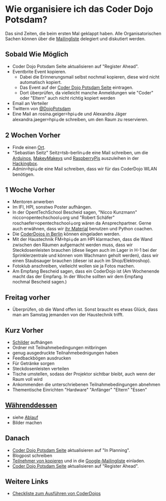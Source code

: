 Wie organisiere ich das Coder Dojo Potsdam?
===========================================

Das sind Zeiten, die beim ersten Mal geklappt haben.
Alle Organisatorischen Sachen können über die [Mailingliste](https://groups.google.com/forum/#!forum/coderdojopotsdam-discuss) delegiert und diskutiert werden. 

Sobald Wie Möglich
------------------

- Coder Dojo Potsdam Seite aktualisieren auf "Register Ahead".
- Eventbrite Event kopieren.
	- Dabei die Erinnerungsmail selbst nochmal kopieren, diese wird nicht automatisch kopiert.
	- Das Event auf der [Coder Dojo Potsdam Seite](https://coderdojopotsdam.github.io) eintragen.
	- Dort überprüfen, da vielleicht manche Anmeldungen wie "Coder" oder "Eltern" auch nicht richtig kopiert werden
- Email an Verteiler
- Twittern von [@DojoPotsdam](https://twitter.com/DojoPotsdam)
- Eine Mail an rosina.geiger⍟hpi⚜de und  Alexandra Jäger alexandra.jaeger⍟hpi⚜de  schreiben, um den Raum zu reservieren.
 
2 Wochen Vorher
---------------

- Finde einen [Ort](Orte.md).
- "Sebastian Seitz" Seitz⍟tsb-berlin⚜de eine Mail schreiben, um die [Arduinos](http://arduino.cc/), [MakeyMakeys](http://www.makeymakey.com/) und [RaspberryPis](http://www.raspberrypi.org/) auszuleihen in der [Hackingbox](https://www.technologiestiftung-berlin.de/de/top-themen/work/hacking-box/).
- Admin⍟hpi⚜de eine Mail schreiben, dass wir für das CoderDojo WLAN benötigen.

1 Woche Vorher
--------------

- Mentoren anwerben
- Im IFI, HPI, sonstwo Poster aufhängen.
- In der OpentTechSchool Bescheid sagen, "Nicco Kunzmann" nicco⍟opentechschool⚜org und "Robert Schäfer" roschaefer⍟opentechschool⚜org wären da Ansprechpartner. Gerne auch erwähnen, dass wir [ihr Material](http://www.opentechschool.org/material.html) benutzen und Python coachen.
- Die [CoderDojos in Berlin](https://groups.google.com/forum/#!forum/coderdojo-berlin-discussion) können eingeladen werden.
- Mit der Haustechnik FM⍟hpi⚜de am HPI klarmachen, dass die Wand zwischen den Räumen aufgemacht werden muss, dass wir Steckdosenleisten brauchen (diese liegen auch im Lager in H-1 bei der Sprinklerzentrale und können vom Wachmann geholt werden), dass wir einen Staubsauger brauchen (dieser ist auch im Shop/Elektroshop).
- Fotoklub anschreiben, vielleicht wollen sie ja Fotos machen.
- Am Empfang Bescheid sagen, dass ein CoderDojo ist (Am Wochenende macht das der Empfang. In der Woche sollten wir dem Empfang nochmal Bescheid sagen.)

Freitag vorher
--------------

- Überprüfen, ob die Wand offen ist. Sonst braucht es etwas Glück, dass man am Samstag jemanden von der Haustechnik trifft.

Kurz Vorher
-----------

- [Schilder](logo/schilder) aufhängen
- Ordner mit Teilnahmebedingungen mitbringen
- genug ausgedruckte Teilnahmebednigungen haben
- Feedbackbögen ausdrucken
- Für Getränke sorgen
- Steckdosenleisten verteilen
- Tische umstellen, sodass der Projektor sichtbar bleibt, auch wenn der Raum voll wird
- Ankommenden die unterschriebenen Teilnahmebedingungen abnehmen
- Thementische Einrichten "Hardware" "Anfänger" "Eltern" "Essen"

[Währenddessen](Ablauf.md)
--------------------------
- siehe [Ablauf](Ablauf.md)
- Bilder machen

Danach
------

- [Coder Dojo Potsdam Seite](https://coderdojopotsdam.github.io) aktualisieren auf "In Planning".
- Blogpost schreiben
- [Teilnehmer von kopieren](zenmitglieder-zum-verteiler-hinzufuegen) und in die [Google-Mailingliste](https://groups.google.com/forum/#!forum/coderdojopotsdam) einladen.
- [Coder Dojo Potsdam Seite](https://coderdojopotsdam.github.io) aktualisieren auf "Register Ahead".

Weitere Links
-------------

- [Checkliste zum Ausführen von CoderDojos](https://github.com/richardmacduff/coderDojoTools)
